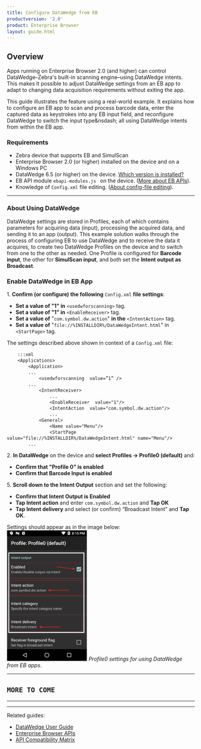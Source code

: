 ```yaml
---
title: Configure DataWedge from EB
productversion: '2.0'
product: Enterprise Browser
layout: guide.html
---
```

## Overview 

Apps running on Enterprise Browser 2.0 (and higher) can control DataWedge&ndash;Zebra's built-in scanning engine&ndash;using DataWedge intents. This makes it possible to adjust DataWedge settings from an EB app to adapt to changing data acquisition requirements without exiting the app. 

This guide illustrates the feature using a real-world example. It explains how to configure an EB app to scan and process barcode data, enter the captured data as keystrokes into any EB input field, and reconfigure DataWedge to switch the input type&nsdash; all using DataWedge intents from within the EB app. 

<!-- 
**Note: It's important to understand that <u>control of barcode scanning hardware is exclusive</u>. When DataWedge is active, Enterprise Browser <u>scanning APIs</u> are inoperable**. Likewise, an Enterprise Browser app that uses those APIs will prevent other apps (including DataWedge) from accessing the scanner(s). This guide explains how to take control of a device's scanner hardware and to subsequently release it to other apps when scanning is complete.  

-->

### Requirements

* Zebra device that supports EB and SimulScan
* Enterprise Browser 2.0 (or higher) installed on the device and on a Windows PC
* DataWedge 6.5 (or higher) on the device. [Which version is installed?](../../../../datawedge/latest/guide/about/#whichversionisinstalled)
* EB API module `ebapi-modules.js ` on the device. ([More about EB APIs](../apioverview)). 
* Knowledge of `Config.xml` file editing. ([About config-file editing](../ConfigEditor)).

-----

### About Using DataWedge
DataWedge settings are stored in Profiles, each of which contains parameters for acquiring data (input), processing the acquired data, and sending it to an app (output). This example solution walks through the process of configuring EB to use DataWedge and to receive the data it acquires, to create two DataWedge Profiles on the device and to switch from one to the other as needed. One Profile is configured for **Barcode input**, the other for **SimulScan input**, and both set the **Intent output as Broadcast**. 

### Enable DataWedge in EB App

&#49;. **Confirm (or configure) the following** `Config.xml` **file settings**:<br>  
* **Set a value of "1" in** `<usedwforscanning>` tag.
* **Set a value of "1" in** `<EnableReceiver>` tag.
* **Set a value of** "`com.symbol.dw.action`" **in the** `<IntentAction>` tag.
* **Set a value of** "`file://%INSTALLDIR%/DataWedgeIntent.html`" in `<StartPage>` tag.

The settings described above shown in context of a `Config.xml` file:

		:::xml
		<Applications>
			<Application>
			...
				<usedwforscanning  value=”1” />
			...
				<IntentReceiver>
					...
        			<EnableReceiver  value="1"/>
        			<IntentAction  value="com.symbol.dw.action"/>
        			...
        		<General>
        			<Name value="Menu"/>
        			<StartPage value="file://%INSTALLDIR%/DataWedgeIntent.html" name="Menu"/> 
        	...

&#50;. **In DataWedge** on the device and **select Profiles -> Profile0 (default)** and:
* **Confirm that "Profile 0" is enabled**
* **Confirm that Barcode Input is enabled**

&#53;. **Scroll down to the Intent Output** section and set the following:<br>
* **Confirm that Intent Output is Enabled**
* **Tap Intent action** and enter `com.symbol.dw.action` and **Tap OK**
* **Tap Intent delivery** and select (or confirm) “Broadcast Intent” and **Tap OK**.

Settings should appear as in the image below: 
<img alt="" style="height:350px" src="eb20_and_dw65.png"/>
_Profile0 settings for using DataWedge from EB apps_.

-----

## `MORE TO COME`

<!-- 
RAW RAW
Install Enterprise Browser v2.0 apk file in zebra android device supported by Enterprise Browser application.
Launch Enterprise Browser for extracting Enterprise Browser Config.xml which is used for setting the runtime configuration parameters of Enterprise Browser application.

After application launch, extract Config.xml from "/[mass_storage_location]/Android/data/com.symbol.enterprisebrowser" present on the device. Here, [mass_storage_location] refers to "/sdcard" or "/Internal shared storage" etc., depending on the Zebra Android device used.

Open Config.xml and apply the below settings:
Set "usedwforscanning" config parameter value to 1 in Config.xml. This is used for enabling DataWedge inside Enterprise Browser application. For more details, refer to Enterprise Browser - DataWedge documentation.


Enable the IntentReceiver tags in Config.xml as shown below. For more details, refer to Enterprise Browser - Intent Receiver documentation.

Set "EnableReceiver" config tag to 1 in Config.xml.

Set "IntentAction" value to "com.symbol.dw.action" in Config.xml to retrieve Barcode scanned data using DataWedge as JavaScript callback in Enterprise Browser.

Set "IntentAction" value to "com.symbol.dwss.action" in Config.xml to retrieve simulscan captured data using DataWedge as JavaScript callback in Enterprise Browser.

Set the "IntentAction" value to "com.symbol.datawedge.api.RESULT_ACTION” in Config.xml to receive DataWedge configuration value as JavaScript callback in Enterprise Browser.

Set the “IntentCategory” value to “android.intent.category.DEFAULT” in Config.xml to receive DataWedge configuration value as JavaScript callback in Enterprise Browser. 
 
		<IntentReceiver>
       		<EnableReceiver   value="1"/>
        		<IntentAction  value="com.symbol.dw.action"/>
			<IntentAction  value="com.symbol.dwss.action"/>
			<IntentAction  value="com.symbol.datawedge.api.RESULT_ACTION"/>
       		<IntentCategory  value="android.intent.category.DEFAULT"/>
      	</IntentReceiver>

Create a web page which has a logic to send DataWedge Intent-specific APIs using Enterprise Browser Intent API.  Shown in below example how the user can switch the DataWedge profile (Here, “barcode” is DataWedge profile Name).

		var params = {
			intentType: EB.Intent.BROADCAST,
			action: 'com.symbol.datawedge.api.ACTION',
			appName: 'com.symbol.datawedge',
			data: {"com.symbol.datawedge.api.SWITCH_TO_PROFILE":"barcode"}
		EB.Intent.send(params);

Set “startPage” tag in config.xml to a webpage as shown below. For more details, refer to Enterprise Browser- startPage config parameter.

	<General>
              <Name value="Menu"/>
              <StartPage value="file://%INSTALLDIR%/DataWedgeIntent.html" name="Menu"/>
      </General>
	
Save and copy the updated config.xml file to the Enterprise Browser installed directory in the device after all the above-mentioned settings are applied.

Copy the html file to the respective directory given in “StartPage” config tag as shown in above example.

Copy the ebapi-modules.js to the location where the “.html” file resides. It is used for accessing the Enterprise Browser JavaScript API's.
 -->
-----


<!--  WE'LL PROBABLY TAKE ALL THIS OUT: 
### DW 6.0.1 - 6.4
**Important**: Some versions of DataWedge 6.x automatically disable Enterprise Browser after every device reboot by adding it to the "Disabled apps list." If `com.symbol.enterprisebrowser` reappears in the Disabled apps list after reboot, it must be manually removed before EB can use DataWedge for scanning. The only alternative is to upgrade DataWedge, which for Android requires a new BSP (OS image). Such updates should be attempted only with the guidance of [Zebra Support](https://www.zebra.com/us/en/about-zebra/contact-zebra/contact-tech-support.html).  

#### Use DataWedge for Scanning

**To enable an EB app to scan with DataWedge 6.0.1 and higher**: 

&#49;. Confirm that no association with `com.symbol.enterprisebrowser` exists in the "Disabled app list" in the DataWedge Settings panel:
  * In **DataWedge**, select **Menu->Settings->Disabled app list**. The list of disabled apps appears.

  * **Remove** `com.symbol.enterprisebrowser` **from the list**, if present (see note, above). 

&#50;. In the EB app's `config.xml` file, set a value of "1" in the [&lt;usedwforscanning&gt;](../configreference/#usedwforscanning) tag.

#### Use Enterprise Browser APIs for Scanning

**To use a device scanner through an Enterprise Browser API**:

  * Set the value in the [&lt;usedwforscanning&gt;](../configreference/#usedwforscanning) tag of the EB app's `config.xml` file to "0"

-----

##### Option 1: Disable DataWedge on the device

1. **Start DataWedge** on the device.
2. In DataWedge, select **Menu->Settings**.
3. **Uncheck the "DataWedge enabled"** checkbox.
4. In the EB app's `config.xml` file, set a value of "0" in the [&lt;usedwforscanning&gt;](../configreference/#usedwforscanning) tag.

DataWedge is now disabled and unavailable to any app on the device.  

**Note: DataWedge also can be disabled (or re-enabled) programmatically using [DataWedge APIs](../../../../datawedge)**.

##### Option 2: Disable DataWedge only for Enterprise Browser

**To create and disable an Enterprise Browser Profile in DataWedge**: 

1. **Install the Enterprise Browser app** that will use DataWedge.
2. **Start DataWedge**.
3. In DataWedge, select **Menu->New Profile**, **Enter a Profile name** and tap **OK**. The list of Profiles appears.
4. Tap on the newly created profile.
5. In the **Applications section**, **tap Associated apps**.
6. Tap **Menu->New app/activity**. A list of apps/activities appears. 
7. From the list, **select the package name of the EB app** (i.e. `com.symbol.enterprisebrowser`) that will use DataWedge. The app activities list appears. 
8. From the app activities list, **tap the asterisk (*) to associate all app activities** with the Profile, or tap on an indvidual activity to use DataWedge only for that specific activity. 
9. **Tap BACK** to return to the Profile screen.
10. Confirm that the Profile's **"Profile enabled" box is <u>checked</u>**.
11. In the new Profile, **<u>uncheck</u> the "Enabled" box** for these three sections: **Barcode input, Keystroke output and Intent output**.
12. In the EB app's `config.xml` file, set a value of "0" in the [&lt;usedwforscanning&gt;](../configreference/#usedwforscanning) tag.

DataWedge will now be disabled whenever an Enterprise Browser app is running. 
 -->
-----

Related guides: 

* [DataWedge User Guide](../../../../datawedge)
* [Enterprise Browser APIs](../../api)
* [API Compatibility Matrix](../compatibility)

